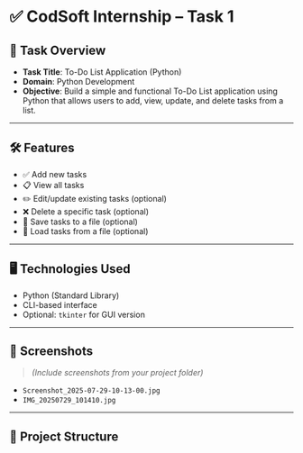 # ✅ CodSoft Internship – Task 1

## 📌 Task Overview

- **Task Title**: To-Do List Application (Python)  
- **Domain**: Python Development  
- **Objective**: Build a simple and functional To-Do List application using Python that allows users to add, view, update, and delete tasks from a list.

---

## 🛠️ Features

- ✅ Add new tasks  
- 📋 View all tasks  
- ✏️ Edit/update existing tasks (optional)  
- ❌ Delete a specific task (optional)  
- 💾 Save tasks to a file (optional)  
- 📂 Load tasks from a file (optional)

---

## 🖥️ Technologies Used

- Python (Standard Library)  
- CLI-based interface  
- Optional: `tkinter` for GUI version

---

## 📸 Screenshots

> *(Include screenshots from your project folder)*  
- `Screenshot_2025-07-29-10-13-00.jpg`  
- `IMG_20250729_101410.jpg`

---

## 📂 Project Structure

